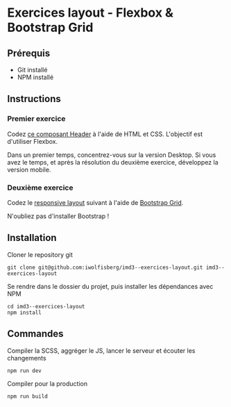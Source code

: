 # Exercices layout - Flexbox & Bootstrap Grid

## Prérequis

- Git installé
- NPM installé

## Instructions

### Premier exercice

Codez [ce composant Header](https://www.figma.com/design/5f0NdESDxIKLXNxyMLg57u/Exercice-layout---Flexbox?node-id=0-1&m=dev&t=KYUTqf59AVLYzOqa-1) à l'aide de HTML et CSS. L'objectif est d'utiliser Flexbox.

Dans un premier temps, concentrez-vous sur la version Desktop. Si vous avez le temps, et après la résolution du deuxième exercice, développez la version mobile.

### Deuxième exercice

Codez le [responsive layout](https://www.figma.com/design/5f0NdESDxIKLXNxyMLg57u/Exercices-layout?node-id=1-66&m=dev) suivant à l'aide de [Bootstrap Grid](https://getbootstrap.com/docs/5.3/layout/grid/).

N'oubliez pas d'installer Bootstrap !

## Installation

Cloner le repository git

```
git clone git@github.com:iwolfisberg/imd3--exercices-layout.git imd3--exercices-layout
```

Se rendre dans le dossier du projet, puis installer les dépendances avec NPM

```
cd imd3--exercices-layout
npm install
```

## Commandes

Compiler la SCSS, aggréger le JS, lancer le serveur et écouter les changements

```
npm run dev
```

Compiler pour la production

```
npm run build
```
